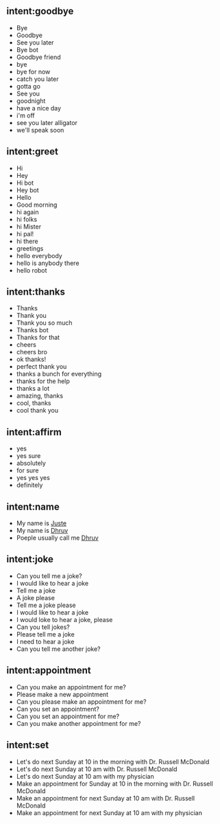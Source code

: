 <!--- Make sure to update this training data file with more training examples from https://forum.rasa.com/t/rasa-starter-pack/704 --> 

## intent:goodbye <!--- The label of the intent --> 
- Bye 			<!--- Training examples for intent 'bye'--> 
- Goodbye
- See you later
- Bye bot
- Goodbye friend
- bye
- bye for now
- catch you later
- gotta go
- See you
- goodnight
- have a nice day
- i'm off
- see you later alligator
- we'll speak soon

## intent:greet
- Hi
- Hey
- Hi bot
- Hey bot
- Hello
- Good morning
- hi again
- hi folks
- hi Mister
- hi pal!
- hi there
- greetings
- hello everybody
- hello is anybody there
- hello robot

## intent:thanks
- Thanks
- Thank you
- Thank you so much
- Thanks bot
- Thanks for that
- cheers
- cheers bro
- ok thanks!
- perfect thank you
- thanks a bunch for everything
- thanks for the help
- thanks a lot
- amazing, thanks
- cool, thanks
- cool thank you

## intent:affirm
- yes
- yes sure
- absolutely
- for sure
- yes yes yes
- definitely


## intent:name
- My name is [Juste](name)  <!--- Square brackets contain the value of entity while the text in parentheses is a a label of the entity --> 
- My name is [Dhruv](name)
- Poeple usually call me [Dhruv](name)


## intent:joke
- Can you tell me a joke?
- I would like to hear a joke
- Tell me a joke
- A joke please
- Tell me a joke please
- I would like to hear a joke
- I would loke to hear a joke, please
- Can you tell jokes?
- Please tell me a joke
- I need to hear a joke
- Can you tell me another joke?


## intent:appointment
- Can you make an appointment for me?
- Please make a new appointment
- Can you please make an appointment for me?
- Can you set an appointment?
- Can you set an appointment for me?
- Can you make another appointment for me?


## intent:set 
- Let's do next Sunday at 10 in the morning with Dr. Russell McDonald
- Let's do next Sunday at 10 am with Dr. Russell McDonald
- Let's do next Sunday at 10 am with my physician
- Make an appointment for Sunday at 10 in the morning with Dr. Russell McDonald
- Make an appointment for next Sunday at 10 am with Dr. Russell McDonald
- Make an appointment for next Sunday at 10 am with my physician

